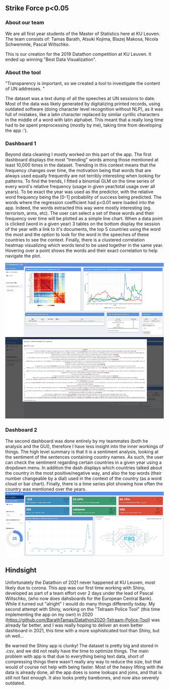 ## Strike Force p<0.05
### About our team

We are all first year students of the Master of Statistics here at KU Leuven. The team consists of: Tamas Barath, Atsuki Kojima, Blazej Makosa, Nicola Schwemmle, Pascal Wiltschko.


This is our creation for the 2019 Datathon competition at KU Leuven. It ended up winning "Best Data Visualization".


### About the tool

"Transparency is important, so we created a tool to investigate the content of UN addresses. "

The dataset was a text dump of all the speeches at UN sessions to date. Most of the data was likely generated by digitalizing printed records, using outdated software (doing character level recognition without NLP), as it was full of mistakes, like a latin character replaced by similar cyrillic characters in the middle of a word with latin alphabet. This meant that a really long time had to be spent preprocessing (mostly by me), taking time from developing the app :').
### Dashboard 1
Beyond data cleaning I mostly worked on this part of the app. The first dashboard displays the most "trending" words among those mentioned at least 10,000 times in the dataset. Trending in this context means that the frequency changes over time, the motivation being that words that are always used equally frequently are not terribly interesting when looking for patterns. To find the trends, I fitted a binomial GLM on the time series of every word's relative frequency (usage in given year/total usage over all years). To be exact the year was used as the predictor, with the relative word frequency being the [0-1] probability of success being predicted. The words where the regression coefficient had p<0.01 were loaded into the app. Indeed, the words extracted this way were mostly interesting (eg. terrorism, arms, etc). The user can select a set of these words and their frequency over time will be plotted as a simple line chart. When a data point is clicked (word in a given year) 3 tables on the bottom display the session of the year with a link to it's documents, the top 5 countries using the word the most and the option to look for the word in the speeches of these countries to see the context. Finally, there is a clustered correlation heatmap visualizing which words tend to be used together in the same year. Hovering over a point shows the words and their exact correlation to help navigate the plot.

![Alt text](https://github.com/BarathTamas/datathon2019/blob/master/dash1.JPG "Dash1")
![Alt text](https://github.com/BarathTamas/datathon2019/blob/master/findquote.JPG "Quotes")

### Dashboard 2
The second dashboard was done entirely by my teammates (both he analysis and the GUI), therefore I have less insight into the inner workings of things. The high level summary is that it is a sentiment analysis, looking at the sentiment of the sentences containing country names. As such, the user can check the sentiment regarding certain countries in a given year using a dropdown menu. In addition the dash displays which countries talked about the country in the most positive/negative way, and also the top words (their number changeable by a dial) used in the context of the country (as a word cloud or bar chart). Finally, there is a time series plot showing how often the country was mentioned over the years.
![Alt text](https://github.com/BarathTamas/datathon2019/blob/master/dash2.JPG "Dash2")

## Hindsight
Unfortunately the Datathon of 2021 never happened at KU Leuven, most likely due to corona. This app was our first time working with Shiny, developed as part of a team effort over 2 days under the lead of Pascal Wiltschko, (who now does dahsboards for the European Central Bank). While it turned out "alright" I would do many things differently today. My second attempt with Shiny, working on the "Telraam Police Tool" (this time implementing the app on my own) in 2020 (https://github.com/BarathTamas/Datathon2020-Telraam-Police-Tool) was already far better, and I was really hoping to deliver an even better dashboard in 2021, this time with a more sophisticated tool than Shiny, but oh well...

Be warned the Shiny app is clunky! The dataset is pretty big and stored in .csv, and we did not really have the time to optimize things. 
The main problem with app is that due to everything being text data, short of compressing things there wasn't really any way to reduce the size, but that would of course not help with being faster. Most of the heavy lifting with the data is already done, all the app does is some lookups and joins, and that is still not fast enough. It also looks pretty barebones, and now also severely outdated.
